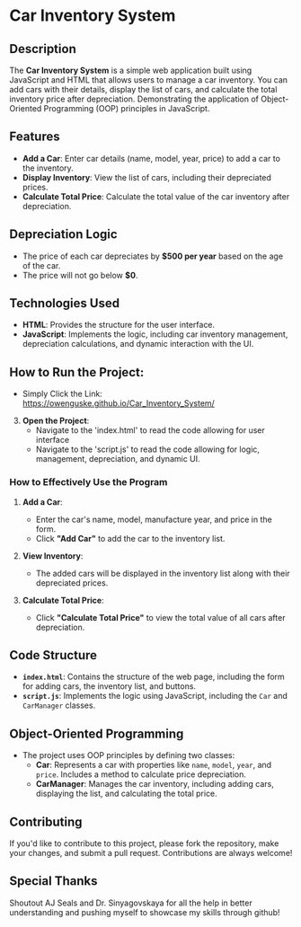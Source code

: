 # Car Inventory System

## Description
The **Car Inventory System** is a simple web application built using JavaScript and HTML that allows users to manage a car inventory. You can add cars with their details, display the list of cars, and calculate the total inventory price after depreciation. Demonstrating the application of Object-Oriented Programming (OOP) principles in JavaScript.

## Features
- **Add a Car**: Enter car details (name, model, year, price) to add a car to the inventory.
- **Display Inventory**: View the list of cars, including their depreciated prices.
- **Calculate Total Price**: Calculate the total value of the car inventory after depreciation.

## Depreciation Logic
- The price of each car depreciates by **$500 per year** based on the age of the car.
- The price will not go below **$0**.

## Technologies Used
- **HTML**: Provides the structure for the user interface.
- **JavaScript**: Implements the logic, including car inventory management, depreciation calculations, and dynamic interaction with the UI.


## How to Run the Project:

- Simply Click the Link:  
https://owenguske.github.io/Car_Inventory_System/
 

3. **Open the Project**:
   - Navigate to the 'index.html' to read the code allowing for user interface
   - Navigate to the 'script.js' to read the code allowing for logic, management, depreciation, and dynamic UI.

### How to Effectively Use the Program
1. **Add a Car**:
   - Enter the car's name, model, manufacture year, and price in the form.
   - Click **"Add Car"** to add the car to the inventory list.

2. **View Inventory**:
   - The added cars will be displayed in the inventory list along with their depreciated prices.

3. **Calculate Total Price**:
   - Click **"Calculate Total Price"** to view the total value of all cars after depreciation.

## Code Structure
- **`index.html`**: Contains the structure of the web page, including the form for adding cars, the inventory list, and buttons.
- **`script.js`**: Implements the logic using JavaScript, including the `Car` and `CarManager` classes.

## Object-Oriented Programming
- The project uses OOP principles by defining two classes:
  - **Car**: Represents a car with properties like `name`, `model`, `year`, and `price`. Includes a method to calculate price depreciation.
  - **CarManager**: Manages the car inventory, including adding cars, displaying the list, and calculating the total price.


## Contributing
If you'd like to contribute to this project, please fork the repository, make your changes, and submit a pull request. Contributions are always welcome!

## Special Thanks
Shoutout AJ Seals and Dr. Sinyagovskaya for all the help in better understanding and pushing myself to showcase my skills through github!


